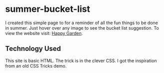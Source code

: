 # summer-bucket-list

I created this simple page to for a reminder of all the fun things to be done in summer. Just hover over any image to see the bucket list suggestion. To view the website visit: [Happy Garden](https://nikkipurcell.github.io/happy-garden/).

## Technology Used
This site is basic HTML. The trick is in the clever CSS. I got the inspiration from an old CSS Tricks demo.
